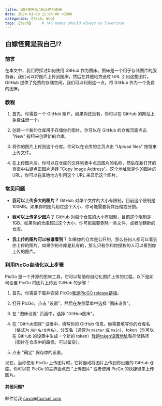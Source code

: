 ```yaml
---
title: 如何使用GitHub作为图床
date: 2024-03-08 11:04:00 +0800
categories: [Tech, Web]
tags: [tech]     # TAG names should always be lowercase
---
```

## 白嫖怪竟是我自己!?
### 前言

在本文中，我们将探讨如何使用 GitHub 作为图床。图床是一个用于存储图片的服务器，我们可以将图片上传到图床，然后在其他地方通过 URL 引用这些图片。GitHub 提供了免费的存储空间，我们可以利用这一点，将 GitHub 作为一个免费的图床。

### 教程

1. 首先，你需要一个 GitHub 账户。如果你还没有，你可以在 GitHub 的网站上免费注册一个。

2. 创建一个新的仓库用于存储你的图片。你可以在 GitHub 的仓库页面点击 "New" 按钮来创建新的仓库。

3. 将你的图片上传到这个仓库。你可以在仓库的主页点击 "Upload files" 按钮来上传文件。

4. 在上传图片后，你可以在仓库的文件列表中点击图片的名称，然后在新打开的页面中右键点击图片选择 "Copy Image Address"。这个地址就是你的图片的 URL，你可以在其他地方引用这个 URL 来显示这个图片。

### 常见问题

- **我可以上传多大的图片？** GitHub 对单个文件的大小有限制，目前这个限制是 100MB。如果你的图片超过这个大小，你可能需要将其压缩或分割。

- **我可以上传多少图片？** GitHub 对每个仓库的大小有限制，目前这个限制是 1GB。如果你的仓库超过这个大小，你可能需要删除一些文件，或者创建新的仓库。

- **我上传的图片可以被谁看到？** 如果你的仓库是公开的，那么任何人都可以看到你上传的图片。如果你的仓库是私有的，那么只有你和你授权的人可以看到你上传的图片。

### 利用PicGo自动化以上步骤

PicGo 是一个开源的图床工具，它可以帮助你自动化图片上传的过程。以下是如何设置 PicGo 将图片上传到 GitHub 的步骤：

1. 首先，你需要下载并安装 PicGo[我是PicGO release链接](https://github.com/Molunerfinn/PicGo/releases)。

2. 打开 PicGo，点击 "设置"，然后在左侧菜单中选择 "图床设置"。

3. 在 "图床设置" 页面中，选择 "GitHub图床"。

4. 在 "GitHub图床" 设置中，填写你的 GitHub 信息。你需要填写你的仓库名（格式为 `用户名/仓库名`）、分支名（通常为 `master` 或 `main`）、token（你可以在 GitHub 的设置中生成一个新的 token）[我是token设置地址](https://github.com/settings/tokens)和存储路径（图片在仓库中的路径，可以留空）。

5. 点击 "确定" 保存你的设置。

现在，当你使用 PicGo 上传图片时，它将自动将图片上传到你设置的 GitHub 仓库。你可以在 PicGo 的主界面点击 "上传图片" 或者使用 PicGo 的快捷键来上传图片。

#### 其他问题?
邮件给我 cuvo@foxmail.com
